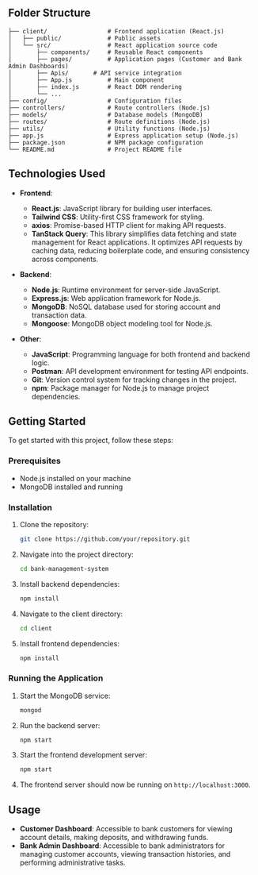 

## Folder Structure

```
├── client/                 # Frontend application (React.js)
│   ├── public/             # Public assets
│   └── src/                # React application source code
│       ├── components/     # Reusable React components
│       ├── pages/          # Application pages (Customer and Bank Admin Dashboards)
│       ├── Apis/       # API service integration
│       ├── App.js          # Main component
│       ├── index.js        # React DOM rendering
│       └── ...
├── config/                 # Configuration files
├── controllers/            # Route controllers (Node.js)
├── models/                 # Database models (MongoDB)
├── routes/                 # Route definitions (Node.js)
├── utils/                  # Utility functions (Node.js)
├── app.js                  # Express application setup (Node.js)
├── package.json            # NPM package configuration
└── README.md               # Project README file
```

## Technologies Used

- **Frontend**:
  - **React.js**: JavaScript library for building user interfaces.
  - **Tailwind CSS**: Utility-first CSS framework for styling.
  - **axios**: Promise-based HTTP client for making API requests.
  - **TanStack Query**: This library simplifies data fetching and state management for React applications. It optimizes API requests by caching data, reducing boilerplate code, and ensuring consistency across components.

- **Backend**:
  - **Node.js**: Runtime environment for server-side JavaScript.
  - **Express.js**: Web application framework for Node.js.
  - **MongoDB**: NoSQL database used for storing account and transaction data.
  - **Mongoose**: MongoDB object modeling tool for Node.js.

- **Other**:
  - **JavaScript**: Programming language for both frontend and backend logic.
  - **Postman**: API development environment for testing API endpoints.
  - **Git**: Version control system for tracking changes in the project.
  - **npm**: Package manager for Node.js to manage project dependencies.

## Getting Started

To get started with this project, follow these steps:

### Prerequisites

- Node.js installed on your machine
- MongoDB installed and running

### Installation

1. Clone the repository:
   ```bash
   git clone https://github.com/your/repository.git
   ```

2. Navigate into the project directory:
   ```bash
   cd bank-management-system
   ```

3. Install backend dependencies:
   ```bash
   npm install
   ```

4. Navigate to the client directory:
   ```bash
   cd client
   ```

5. Install frontend dependencies:
   ```bash
   npm install
   ```

### Running the Application

1. Start the MongoDB service:
   ```bash
   mongod
   ```

2. Run the backend server:
   ```bash
   npm start
   ```

3. Start the frontend development server:
   ```bash
   npm start
   ```

4. The frontend server should now be running on `http://localhost:3000`.

## Usage

- **Customer Dashboard**: Accessible to bank customers for viewing account details, making deposits, and withdrawing funds.
- **Bank Admin Dashboard**: Accessible to bank administrators for managing customer accounts, viewing transaction histories, and performing administrative tasks.

